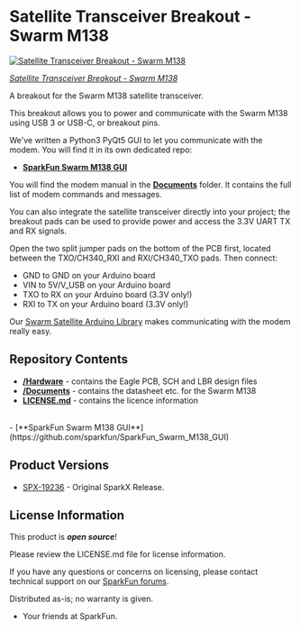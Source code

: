 # Satellite Transceiver Breakout - Swarm M138

[![Satellite Transceiver Breakout - Swarm M138](https://cdn.sparkfun.com//assets/parts/1/8/8/6/3/19236-Satellite_Transceiver_Breakout_-_Swarm_M138-05_HRc.jpg)](https://www.sparkfun.com/products/19236)

[*Satellite Transceiver Breakout - Swarm M138*](https://www.sparkfun.com/products/19236)

A breakout for the Swarm M138 satellite transceiver.

This breakout allows you to power and communicate with the Swarm M138 using USB 3 or USB-C, or breakout pins.

We've written a Python3 PyQt5 GUI to let you communicate with the modem. You will find it in its own dedicated repo:
- [**SparkFun Swarm M138 GUI**](https://github.com/sparkfun/SparkFun_Swarm_M138_GUI)

You will find the modem manual in the [**Documents**](./Documents) folder. It contains the full list of modem commands and messages.

You can also integrate the satellite transceiver directly into your project; the breakout pads can be used to provide power and access the 3.3V UART TX and RX signals.

Open the two split jumper pads on the bottom of the PCB first, located between the TXO/CH340_RXI and RXI/CH340_TXO pads. Then connect:
* GND to GND on your Arduino board
* VIN to 5V/V_USB on your Arduino board
* TXO to RX on your Arduino board (3.3V only!)
* RXI to TX on your Arduino board (3.3V only!)

Our [Swarm Satellite Arduino Library](https://github.com/sparkfun/SparkFun_Swarm_Satellite_Arduino_Library) makes communicating with the modem really easy.

## Repository Contents

- [**/Hardware**](./Hardware) - contains the Eagle PCB, SCH and LBR design files
- [**/Documents**](./Documents) - contains the datasheet etc. for the Swarm M138
- [**LICENSE.md**](./LICENSE.md) - contains the licence information
<br>
- [**SparkFun Swarm M138 GUI**](https://github.com/sparkfun/SparkFun_Swarm_M138_GUI)

## Product Versions

- [SPX-19236](https://www.sparkfun.com/products/19236) - Original SparkX Release.

## License Information

This product is _**open source**_!

Please review the LICENSE.md file for license information.

If you have any questions or concerns on licensing, please contact technical support on our [SparkFun forums](https://forum.sparkfun.com/viewforum.php?f=123).

Distributed as-is; no warranty is given.

- Your friends at SparkFun.
